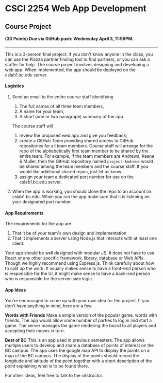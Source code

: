 # CSCI 2254 Web App Development

## Course Project

#### (30 Points) Due via GitHub push: Wednesday April 3, 11:59PM.

---

This is a 3-person final project. If you don't know anyone in the class, you can use the Piazza partner finding tool to find partners, or you can ask a staffer for help. The course project involves designing and developing a web app. When implemented, the app should be deployed on the cslab1.bc.edu server.

#### Logistics

1. Send an email to the entire course staff identifying

   1. The full names of all three team members,
   2. A name for your team,
   3. A short (one or two paragraph) summary of the app.

   The course staff will

   1. review the proposed web app and give you feedback;
   2. create a GitHub Team providing shared access to GitHub repositories for all team members. Course staff will arrange for the repo of the alphabetically first team member to be shared by the entire team. For example, if the team members are Andrews, Keene & Muller, then the GitHub repository named `project-Andrews` would be shared among the team members and the course staff. If you would like additional shared repos, just let us know.
   3. assign your team a dedicated port number for use on the cslab1.bc.edu server.

2. When the app is working, you should clone the repo to an account on cslab1.bc.edu. When you run the app make sure that it is listening on your designated port number.

#### App Requirements

The requirements for the app are 

1. That it be of your team's own design and implementation
2. That it implements a server using Node.js that interacts with at least one client.

Your app should be well designed with modular JS. It does not have to use React or any other specific framework, library, database or Web APIs. Though we highly recommend using Express.js. Think carefully about how to split up the work. It usually makes sense to have a front-end person who is responsible for the UI, it might make sense to have a back-end person who is responsible for the server-side logic.

#### App Ideas

You're encouraged to come up with your own idea for the project. If you don't have anything in mind, here are a few.

**Words with Friends** Make a simple version of the popular game, words with friends. The app would allow some number of parties to log in and start a game. The server manages the game rendering the board to all players and accepting their moves in turn.

**Best of BC** This is an app used in previous semesters. The app allows multiple users to develop and share a database of points of interest on the BC campus. The app uses the google map API to display the points on a map of the BC campus. The display of the points should record the longitude and latitude of the point together with a short description of the point explaining what is to be found there.

For other ideas, feel free to talk to the intstructor.